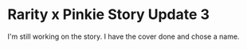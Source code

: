 # Rarity x Pinkie Story Update 3

I'm still working on the story. I have the cover done and chose a name.
